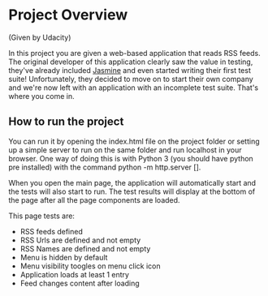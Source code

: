 # Project Overview
(Given by Udacity)

In this project you are given a web-based application that reads RSS feeds. The original developer of this application clearly saw the value in testing, they've already included [Jasmine](http://jasmine.github.io/) and even started writing their first test suite! Unfortunately, they decided to move on to start their own company and we're now left with an application with an incomplete test suite. That's where you come in.


## How to run the project

You can run it by opening the index.html file on the project folder or setting up a simple server to run on the same folder and run localhost in your browser. One way of doing this is with Python 3 (you should have python pre installed) with the command python -m http.server [<portNo>].

When you open the main page, the application will automatically start and  the tests will also start to run. The test results will display at the bottom of the page after all the page components are loaded.

This page tests are:
* RSS feeds defined
* RSS Urls are defined and not empty
* RSS Names are defined and not empty
* Menu is hidden by default
* Menu visibility toogles on menu click icon
* Application loads at least 1 entry
* Feed changes content after loading
